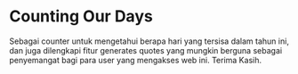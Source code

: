 # **Counting Our Days**

Sebagai counter untuk mengetahui berapa hari yang tersisa dalam tahun ini, dan juga dilengkapi fitur generates quotes yang mungkin berguna sebagai penyemangat bagi para user yang mengakses web ini. Terima Kasih.
